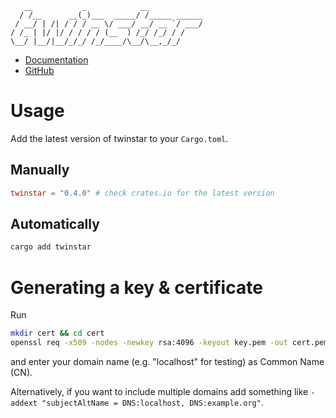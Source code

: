 ```
   __           _            __
  / /__      __(_)___  _____/ /_____ ______
 / __/ | /| / / / __ \/ ___/ __/ __ `/ ___/
/ /_ | |/ |/ / / / / (__  ) /_/ /_/ / /
\__/ |__/|__/_/_/ /_/____/\__/\__,_/_/
```

- [Documentation](https://docs.rs/twinstar)
- [GitHub](https://github.com/panicbit/twinstar)

# Usage

Add the latest version of twinstar to your `Cargo.toml`.

## Manually

```toml
twinstar = "0.4.0" # check crates.io for the latest version
```

## Automatically

```sh
cargo add twinstar
```

# Generating a key & certificate

Run
```sh
mkdir cert && cd cert
openssl req -x509 -nodes -newkey rsa:4096 -keyout key.pem -out cert.pem -days 365
```
and enter your domain name (e.g. "localhost" for testing) as Common Name (CN).

Alternatively, if you want to include multiple domains add something like `-addext "subjectAltName = DNS:localhost, DNS:example.org"`.

